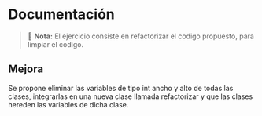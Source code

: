# Documentación

> 📌 **Nota:** El ejercicio consiste en refactorizar el codigo propuesto, para limpiar el codigo.

## Mejora

Se propone eliminar las variables de tipo int ancho y alto de todas las clases, integrarlas en una nueva clase llamada refactorizar y que las clases hereden las variables de dicha clase.